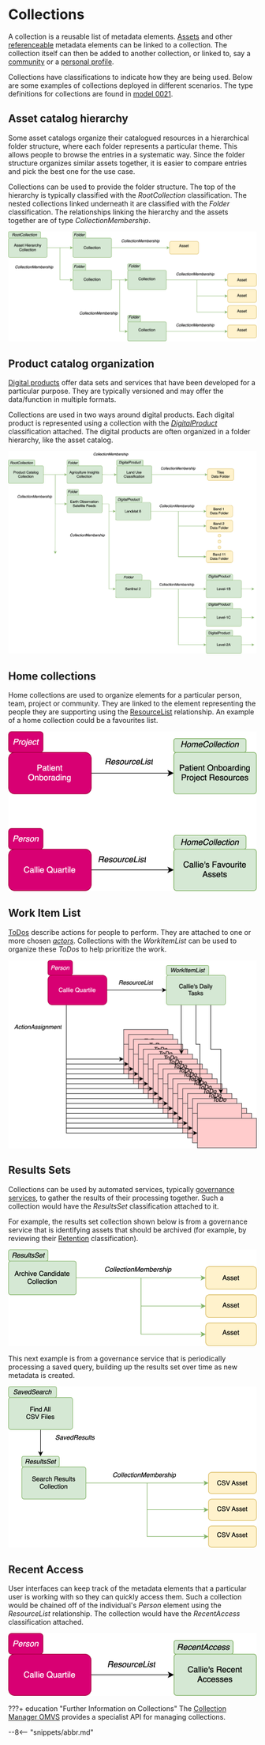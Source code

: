 <!-- SPDX-License-Identifier: CC-BY-4.0 -->
<!-- Copyright Contributors to the ODPi Egeria project. -->

# Collections

A collection is a reusable list of metadata elements.  [Assets](/concepts/asset) and other [referenceable](/concepts/referenceable) metadata elements can be linked to a collection. The collection itself can then be added to another collection, or linked to, say a [community](/concepts/community) or a [personal profile](/concepts/personal-profile).

Collections have classifications to indicate how they are being used. Below are some examples of collections deployed in different scenarios.  The type definitions for collections are found in [model 0021](/types/0/0021-Collections).

## Asset catalog hierarchy

Some asset catalogs organize their catalogued resources in a hierarchical folder structure, where each folder represents a particular theme. This allows people to browse the entries in a systematic way.  Since the folder structure organizes similar assets together, it is easier to compare entries and pick the best one for the use case.

Collections can be used to provide the folder structure.  The top of the hierarchy is typically classified with the *RootCollection* classification.  The nested collections linked underneath it are classified with the *Folder* classification.  The relationships linking the hierarchy and the assets together are of type *CollectionMembership*.

![Asset Folder Structure](collections-asset-catalog.svg)

## Product catalog organization

[Digital products](/concepts/digital-product) offer data sets and services that have been developed for a particular purpose.  They are typically versioned and may offer the data/function in multiple formats.  

Collections are used in two ways around digital products.  Each digital product is represented using a collection with the [*DigitalProduct*](/types/7/0710-Digital-Service) classification attached.  The digital products are often organized in a folder hierarchy, like the asset catalog.

![Product catalog](collections-product-catalog.svg)

## Home collections

Home collections are used to organize elements for a particular person, team, project or community.  They are linked to the element representing the people they are supporting using the [ResourceList](/types/0/0019-More-Information) relationship.  An example of a home collection could be a favourites list.

![Home collections](collections-home-collections.svg)

## Work Item List

[ToDos](/concepts/to-do) describe actions for people to perform.  They are attached to one or more chosen [*actors*](/types/1/0110-Actors).  Collections with the *WorkItemList* can be used to organize these *ToDos* to help prioritize the work.

![Work Item List](collections-work-item-list.svg)

## Results Sets

Collections can be used by automated services, typically [governance services](/concepts/governance-service), to gather the results of their processing together.  Such a collection would have the *ResultsSet* classification attached to it.

For example, the results set collection shown below is from a governance service that is identifying assets that should be archived (for example, by reviewing their [Retention](/types/4/0422-Governance-Action-Classifications) classification).

![Service Results Sets](collections-results-set-1.svg)

This next example is from a governance service that is periodically processing a saved query, building up the results set over time as new metadata is created.

![Search Results Sets](collections-results-set-2.svg)

## Recent Access

User interfaces can keep track of the metadata elements that a particular user is working with so they can quickly access them.  Such a collection would be chained off of the individual's *Person* element using the *ResourceList* relationship.  The collection would have the *RecentAccess* classification attached.

![Recent Access](collections-recent-access.svg)

???+ education "Further Information on Collections"
    The [Collection Manager OMVS](/services/omvs/collection-manager/overview) provides a specialist API for managing collections.

--8<-- "snippets/abbr.md"
